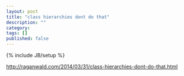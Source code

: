 ```yaml
---
layout: post
title: "class hierarchies dont do that"
description: ""
category: 
tags: []
published: false
---
```

{% include JB/setup %}

http://raganwald.com/2014/03/31/class-hierarchies-dont-do-that.html